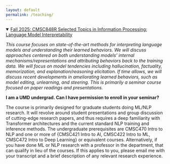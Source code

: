 ```yaml
---
layout: default
permalink: /teaching/
---
```


<details class="course-details" open>
  <summary>
    <a href="https://mingliiii.github.io/cmsc848r/" class="course-title" target="_blank" rel="noopener">
      Fall 2025: CMSC848R Selected Topics in Information Processing; Language Model Interpretability
    </a>
  </summary>
  <div class="course-info">
    <p><em>This course focuses on state-of-the-art methods for interpreting language models and understanding their learned behaviors. We will discuss approaches centered on both understanding models’ internal mechanisms/representations and attributing behaviors back to the training data. We will focus on model tendencies including hallucination, factuality, memorization, and explanation/reasoning elicitation. If time allows, we will discuss recent developments in ameliorating learned behaviors, such as model editing, unlearning, and steering. This is primarily a seminar course focused on paper readings and presentations.</em></p>
    <p><strong>I am a UMD undergrad. Can I have permission to enroll in your seminar?</strong></p>
    <p>The course is primarily designed for graduate students doing ML/NLP research. It will revolve around student presentations and group discussion of cutting-edge research papers, and thus requires a deep familiarity with Transformer architectures and the current standard NLP training and inference methods. The undergraduate prerequisites are CMSC470 Intro to NLP and one or more of {CMSC421 Intro to AI, CMSC422 Intro to ML, CMSC472 Intro to Deep Learning} or equivalent courses. Alternatively, if you have done ML or NLP research with a professor in the department, that can qualify in lieu of the courses. If this applies to you, please email me with your transcript and a brief description of any relevant research experience.</p>
  </div>
</details>